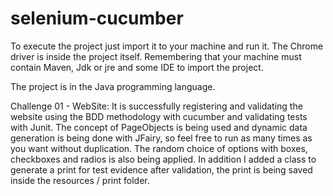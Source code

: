 # selenium-cucumber

To execute the project just import it to your machine and run it. The Chrome driver is inside the project itself. Remembering that your machine must contain Maven, Jdk or jre and some IDE to import the project.

The project is in the Java programming language.

Challenge 01 - WebSite: It is successfully registering and validating the website using the BDD methodology with cucumber and validating tests with Junit. The concept of PageObjects is being used and dynamic data generation is being done with JFairy, so feel free to run as many times as you want without duplication. The random choice of options with boxes, checkboxes and radios is also being applied. In addition I added a class to generate a print for test evidence after validation, the print is being saved inside the resources / print folder.
